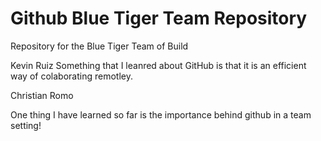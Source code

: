 # Github Blue Tiger Team Repository
 Repository for the Blue Tiger Team of Build

Kevin Ruiz
Something that I leanred about GitHub is that it is an efficient way of colaborating remotley. 

Christian Romo

One thing I have learned so far is the importance behind github in a team setting!
